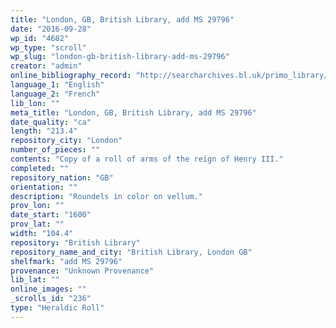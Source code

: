 ```yaml
---
title: "London, GB, British Library, add MS 29796"
date: "2016-09-28"
wp_id: "4682"
wp_type: "scroll"
wp_slug: "london-gb-british-library-add-ms-29796"
creator: "admin"
online_bibliography_record: "http://searcharchives.bl.uk/primo_library/libweb/action/display.do?tabs=detailsTab&ct=display&fn=search&doc=IAMS032-002021352&indx=1&recIds=IAMS032-002021352&recIdxs=0&elementId=0&renderMode=poppedOut&displayMode=full&frbrVersion=&dscnt=1&frbg=&scp.scps=scope%3A%28BL%29&tab=local&dstmp=1404149019321&srt=rank&mode=Basic&dum=true&vl(freeText0)=29796&vid=IAMS_VU2"
language_1: "English"
language_2: "French"
lib_lon: ""
meta_title: "London, GB, British Library, add MS 29796"
date_quality: "ca"
length: "213.4"
repository_city: "London"
number_of_pieces: ""
contents: "Copy of a roll of arms of the reign of Henry III."
completed: ""
repository_nation: "GB"
orientation: ""
description: "Roundels in color on vellum."
prov_lon: ""
date_start: "1600"
prov_lat: ""
width: "104.4"
repository: "British Library"
repository_name_and_city: "British Library, London GB"
shelfmark: "add MS 29796"
provenance: "Unknown Provenance"
lib_lat: ""
online_images: ""
_scrolls_id: "236"
type: "Heraldic Roll"
---
```



